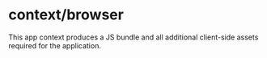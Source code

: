 # context/browser

This app context produces a JS bundle and all additional client-side assets required for the application.
